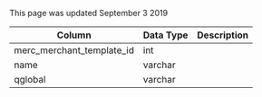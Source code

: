 This page was updated September 3 2019

| Column                    | Data Type | Description |
| ------------------------- | --------- | ----------- |
| merc_merchant_template_id | int       |             |
| name                      | varchar   |             |
| qglobal                   | varchar   |             |
